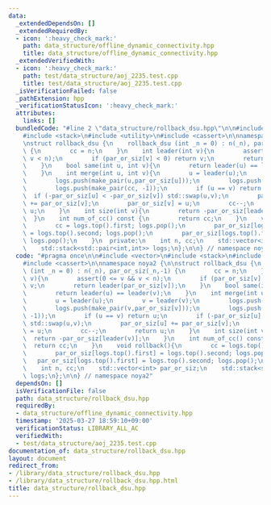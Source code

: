 ```yaml
---
data:
  _extendedDependsOn: []
  _extendedRequiredBy:
  - icon: ':heavy_check_mark:'
    path: data_structure/offline_dynamic_connectivity.hpp
    title: data_structure/offline_dynamic_connectivity.hpp
  _extendedVerifiedWith:
  - icon: ':heavy_check_mark:'
    path: test/data_structure/aoj_2235.test.cpp
    title: test/data_structure/aoj_2235.test.cpp
  _isVerificationFailed: false
  _pathExtension: hpp
  _verificationStatusIcon: ':heavy_check_mark:'
  attributes:
    links: []
  bundledCode: "#line 2 \"data_structure/rollback_dsu.hpp\"\n\n#include <vector>\n\
    #include <stack>\n#include <utility>\n#include <cassert>\n\nnamespace noya2 {\n\
    \nstruct rollback_dsu {\n    rollback_dsu (int _n = 0) : n(_n), par_or_siz(_n,-1)\
    \ {\n        cc = n;\n    }\n    int leader(int v){\n        assert(0 <= v &&\
    \ v < n);\n        if (par_or_siz[v] < 0) return v;\n        return leader(par_or_siz[v]);\n\
    \    }\n    bool same(int u, int v){\n        return leader(u) == leader(v);\n\
    \    }\n    int merge(int u, int v){\n        u = leader(u);\n        v = leader(v);\n\
    \        logs.push(make_pair(u,par_or_siz[u]));\n        logs.push(make_pair(v,par_or_siz[v]));\n\
    \        logs.push(make_pair(cc, -1));\n        if (u == v) return u;\n      \
    \  if (-par_or_siz[u] < -par_or_siz[v]) std::swap(u,v);\n        par_or_siz[u]\
    \ += par_or_siz[v];\n        par_or_siz[v] = u;\n        cc--;\n        return\
    \ u;\n    }\n    int size(int v){\n        return -par_or_siz[leader(v)];\n  \
    \  }\n    int num_of_cc() const {\n        return cc;\n    }\n    void rollback(){\n\
    \        cc = logs.top().first; logs.pop();\n        par_or_siz[logs.top().first]\
    \ = logs.top().second; logs.pop();\n        par_or_siz[logs.top().first] = logs.top().second;\
    \ logs.pop();\n    }\n  private:\n    int n, cc;\n    std::vector<int> par_or_siz;\n\
    \    std::stack<std::pair<int,int>> logs;\n};\n\n} // namespace noya2\n"
  code: "#pragma once\n\n#include <vector>\n#include <stack>\n#include <utility>\n\
    #include <cassert>\n\nnamespace noya2 {\n\nstruct rollback_dsu {\n    rollback_dsu\
    \ (int _n = 0) : n(_n), par_or_siz(_n,-1) {\n        cc = n;\n    }\n    int leader(int\
    \ v){\n        assert(0 <= v && v < n);\n        if (par_or_siz[v] < 0) return\
    \ v;\n        return leader(par_or_siz[v]);\n    }\n    bool same(int u, int v){\n\
    \        return leader(u) == leader(v);\n    }\n    int merge(int u, int v){\n\
    \        u = leader(u);\n        v = leader(v);\n        logs.push(make_pair(u,par_or_siz[u]));\n\
    \        logs.push(make_pair(v,par_or_siz[v]));\n        logs.push(make_pair(cc,\
    \ -1));\n        if (u == v) return u;\n        if (-par_or_siz[u] < -par_or_siz[v])\
    \ std::swap(u,v);\n        par_or_siz[u] += par_or_siz[v];\n        par_or_siz[v]\
    \ = u;\n        cc--;\n        return u;\n    }\n    int size(int v){\n      \
    \  return -par_or_siz[leader(v)];\n    }\n    int num_of_cc() const {\n      \
    \  return cc;\n    }\n    void rollback(){\n        cc = logs.top().first; logs.pop();\n\
    \        par_or_siz[logs.top().first] = logs.top().second; logs.pop();\n     \
    \   par_or_siz[logs.top().first] = logs.top().second; logs.pop();\n    }\n  private:\n\
    \    int n, cc;\n    std::vector<int> par_or_siz;\n    std::stack<std::pair<int,int>>\
    \ logs;\n};\n\n} // namespace noya2"
  dependsOn: []
  isVerificationFile: false
  path: data_structure/rollback_dsu.hpp
  requiredBy:
  - data_structure/offline_dynamic_connectivity.hpp
  timestamp: '2025-03-27 18:59:10+09:00'
  verificationStatus: LIBRARY_ALL_AC
  verifiedWith:
  - test/data_structure/aoj_2235.test.cpp
documentation_of: data_structure/rollback_dsu.hpp
layout: document
redirect_from:
- /library/data_structure/rollback_dsu.hpp
- /library/data_structure/rollback_dsu.hpp.html
title: data_structure/rollback_dsu.hpp
---
```

